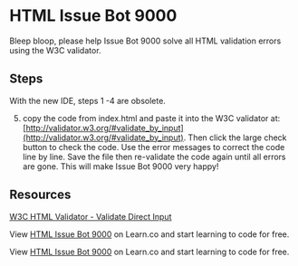 # HTML Issue Bot 9000

Bleep bloop, please help Issue Bot 9000 solve all HTML validation errors using the W3C validator.

## Steps

With the new IDE, steps 1 -4 are obsolete.

5. copy the code from index.html and paste it into the W3C validator at: [http://validator.w3.org/#validate_by_input](http://validator.w3.org/#validate_by_input). Then click the large check button to check the code. Use the error messages to correct the code line by line. Save the file then re-validate the code again until all errors are gone. This will make Issue Bot 9000 very happy!

## Resources

[W3C HTML Validator - Validate Direct Input](http://validator.w3.org/#validate_by_input)

<p data-visibility='hidden'>View <a href='https://learn.co/lessons/html-issue-bot-9000' title='HTML Issue Bot 9000'>HTML Issue Bot 9000</a> on Learn.co and start learning to code for free.</p>

<p class='util--hide'>View <a href='https://learn.co/lessons/html-issue-bot-9000'>HTML Issue Bot 9000</a> on Learn.co and start learning to code for free.</p>

